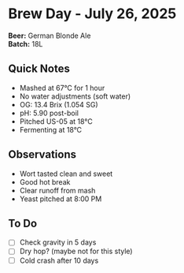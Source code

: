 # Brew Day - July 26, 2025

**Beer:** German Blonde Ale  
**Batch:** 18L

## Quick Notes

- Mashed at 67°C for 1 hour
- No water adjustments (soft water)
- OG: 13.4 Brix (1.054 SG)
- pH: 5.90 post-boil
- Pitched US-05 at 18°C
- Fermenting at 18°C

## Observations

- Wort tasted clean and sweet
- Good hot break
- Clear runoff from mash
- Yeast pitched at 8:00 PM

## To Do
- [ ] Check gravity in 5 days
- [ ] Dry hop? (maybe not for this style)
- [ ] Cold crash after 10 days